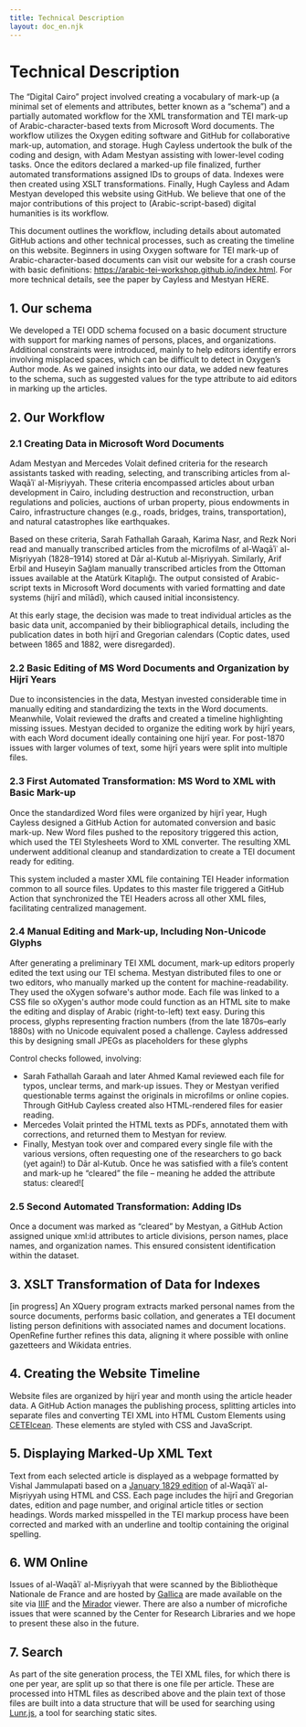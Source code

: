 ```yaml
---
title: Technical Description
layout: doc_en.njk
---
```

# Technical Description

The “Digital Cairo” project involved creating a vocabulary of mark-up (a minimal set of elements and attributes, better known as a “schema”) and a partially automated workflow for the XML transformation and TEI mark-up of Arabic-character-based texts from Microsoft Word documents. The workflow utilizes the Oxygen editing software and GitHub for collaborative mark-up, automation, and storage. Hugh Cayless undertook the bulk of the coding and design, with Adam Mestyan assisting with lower-level coding tasks. Once the editors declared a marked-up file finalized, further automated transformations assigned IDs to groups of data. Indexes were then created using XSLT transformations. Finally, Hugh Cayless and Adam Mestyan developed this website using GitHub. We believe that one of the major contributions of this project to (Arabic-script-based) digital humanities is its workflow.

This document outlines the workflow, including details about automated GitHub actions and other technical processes, such as creating the timeline on this website. Beginners in using Oxygen software for TEI mark-up of Arabic-character-based documents can visit our website for a crash course with basic definitions: https://arabic-tei-workshop.github.io/index.html. For more technical details, see the paper by Cayless and Mestyan HERE.

## 1. Our schema

We developed a TEI ODD schema focused on a basic document structure with support for marking names of persons, places, and organizations. Additional constraints were introduced, mainly to help editors identify errors involving misplaced spaces, which can be difficult to detect in Oxygen’s Author mode. As we gained insights into our data, we added new features to the schema, such as suggested values for the type attribute to aid editors in marking up the articles.

## 2. Our Workflow

### 2.1 Creating Data in Microsoft Word Documents

Adam Mestyan and Mercedes Volait defined criteria for the research assistants tasked with reading, selecting, and transcribing articles from al-Waqāʾiʿ al-Miṣriyyah. These criteria encompassed articles about urban development in Cairo, including destruction and reconstruction, urban regulations and policies, auctions of urban property, pious endowments in Cairo, infrastructure changes (e.g., roads, bridges, trains, transportation), and natural catastrophes like earthquakes.

Based on these criteria, Sarah Fathallah Garaah, Karima Nasr, and Rezk Nori read and manually transcribed articles from the microfilms of al-Waqāʾiʿ al-Miṣriyyah (1828–1914) stored at Dār al-Kutub al-Miṣriyyah. Similarly, Arif Erbil and Huseyin Sağlam manually transcribed articles from the Ottoman issues available at the Atatürk Kitaplığı. The output consisted of Arabic-script texts in Microsoft Word documents with varied formatting and date systems (hijrī and mīlādī), which caused initial inconsistency.

At this early stage, the decision was made to treat individual articles as the basic data unit, accompanied by their bibliographical details, including the publication dates in both hijrī and Gregorian calendars (Coptic dates, used between 1865 and 1882, were disregarded).

### 2.2 Basic Editing of MS Word Documents and Organization by Hijrī Years

Due to inconsistencies in the data, Mestyan invested considerable time in manually editing and standardizing the texts in the Word documents. Meanwhile, Volait reviewed the drafts and created a timeline highlighting missing issues. Mestyan decided to organize the editing work by hijrī years, with each Word document ideally containing one hijrī year. For post-1870 issues with larger volumes of text, some hijrī years were split into multiple files.

### 2.3 First Automated Transformation: MS Word to XML with Basic Mark-up

Once the standardized Word files were organized by hijrī year, Hugh Cayless designed a GitHub Action for automated conversion and basic mark-up. New Word files pushed to the repository triggered this action, which used the TEI Stylesheets Word to XML converter. The resulting XML underwent additional cleanup and standardization to create a TEI document ready for editing.

This system included a master XML file containing TEI Header information common to all source files. Updates to this master file triggered a GitHub Action that synchronized the TEI Headers across all other XML files, facilitating centralized management.

### 2.4 Manual Editing and Mark-up, Including Non-Unicode Glyphs

After generating a preliminary TEI XML document, mark-up editors properly edited the text using our TEI schema. Mestyan distributed files to one or two editors, who manually marked up the content for machine-readability. They used the oXygen sofware's author mode. Each file was linked to a CSS file so oXygen's author mode could function as an HTML site to make the editing and display of Arabic (right-to-left) text easy. During this process, glyphs representing fraction numbers (from the late 1870s–early 1880s) with no Unicode equivalent posed a challenge. Cayless addressed this by designing small JPEGs as placeholders for these glyphs

Control checks followed, involving:

- Sarah Fathallah Garaah and later Ahmed Kamal reviewed each file for typos, unclear terms, and mark-up issues. They or Mestyan verified questionable terms against the originals in microfilms or online copies. Through GitHub Cayless created also HTML-rendered files for easier reading.
- Mercedes Volait printed the HTML texts as PDFs, annotated them with corrections, and returned them to Mestyan for review.
- Finally, Mestyan took over and compared every single file with the various versions, often requesting one of the researchers to go back (yet again!) to Dār al-Kutub. Once he was satisfied with a file’s content and mark-up he “cleared” the file – meaning he added the attribute status: cleared![

### 2.5 Second Automated Transformation: Adding IDs

Once a document was marked as “cleared” by Mestyan, a GitHub Action assigned unique xml:id attributes to article divisions, person names, place names, and organization names. This ensured consistent identification within the dataset.

## 3. XSLT Transformation of Data for Indexes

[in progress] An XQuery program extracts marked personal names from the source documents, performs basic collation, and generates a TEI document listing person definitions with associated names and document locations. OpenRefine further refines this data, aligning it where possible with online gazetteers and Wikidata entries.

## 4. Creating the Website Timeline

Website files are organized by hijrī year and month using the article header data. A GitHub Action manages the publishing process, splitting articles into separate files and converting TEI XML into HTML Custom Elements using [CETEIcean](https://github.com/TEIC/CETEIcean). These elements are styled with CSS and JavaScript.

## 5. Displaying Marked-Up XML Text

Text from each selected article is displayed as a webpage formatted by Vishal Jammulapati based on a [January 1829 edition](https://gallica.bnf.fr/ark:/12148/bpt6k12150259/f1.image) of al-Waqāʾiʿ al-Miṣriyyah using HTML and CSS. Each page includes the hijrī and Gregorian dates, edition and page number, and original article titles or section headings. Words marked misspelled in the TEI markup process have been corrected and marked with an underline and tooltip containing the original spelling.

## 6. WM Online

Issues of al-Waqāʾiʿ al-Miṣriyyah that were scanned by the Bibliothèque Nationale de France and are hosted by [Gallica](https://gallica.bnf.fr) are made available on the site via [IIIF](https://iiif.io/) and the [Mirador](https://projectmirador.org/) viewer. There are also a number of microfiche issues that were scanned by the Center for Research Libraries and we hope to present these also in the future.

## 7. Search

As part of the site generation process, the TEI XML files, for which there is one per year, are split up so that there is one file per article. These are processed into HTML files as described above and the plain text of those files are built into a data structure that will be used for searching using [Lunr.js](https://lunrjs.com/), a tool for searching static sites.
